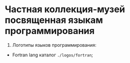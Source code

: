 # Частная коллекция-музей посвященная языкам программирования

1. Логотипы языков программирования:

- Fortran lang каталог `./logos/fortran`;
